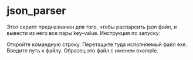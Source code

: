 # json_parser

Этот скрипт предназначен для того, чтобы распарсить json файл, и вывести из него все пары key-value. Инструкция по запуску:

Откройте командную строку.
Перетащите туда исполняемый файл exe.
Введите путь к файлу.
Образец это файл с именем example.
